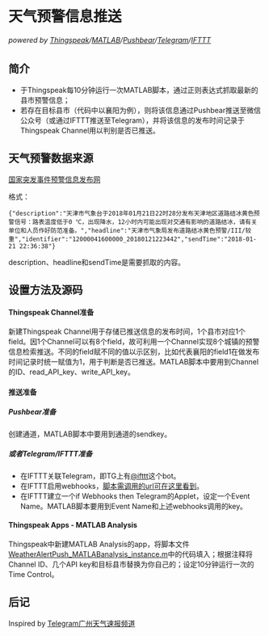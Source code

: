 # 天气预警信息推送

###### powered by [Thingspeak](https://thingspeak.com)/[MATLAB](https://www.mathworks.com/products/matlab.html)/[Pushbear](https://pushbear.ftqq.com/admin/)/[Telegram](https://telegram.org)/[IFTTT](https://ifttt.com)



## 简介

- 于Thingspeak每10分钟运行一次MATLAB脚本，通过正则表达式抓取最新的县市预警信息；
- 若存在目标县市（代码中以襄阳为例），则将该信息通过Pushbear推送至微信公众号（或通过IFTTT推送至Telegram），并将该信息的发布时间记录于Thingspeak Channel用以判别是否已推送。



## 天气预警数据来源

[国家突发事件预警信息发布网](http://www.12379.cn/data/alarm_list_all.html)

格式：

```{"description":"天津市气象台于2018年01月21日22时28分发布天津地区道路结冰黄色预警信号：路表温度低于0 ℃，出现降水，12小时内可能出现对交通有影响的道路结冰，请有关单位和人员作好防范准备。","headline":"天津市气象局发布道路结冰黄色预警/III/较重","identifier":"12000041600000_20180121223442","sendTime":"2018-01-21 22:36:38"}```

description、headline和sendTime是需要抓取的内容。

## 设置方法及源码

#### Thingspeak Channel准备

新建Thingspeak Channel用于存储已推送信息的发布时间，1个县市对应1个field。因1个Channel可以有8个field，故可利用一个Channel实现8个城镇的预警信息检索推送。不同的field赋不同的值以示区别，比如代表襄阳的field1在做发布时间记录时统一赋值为1，用于判断是否已推送。MATLAB脚本中要用到Channel的ID、read_API_key、write_API_key。

#### 推送准备

##### Pushbear准备

创建通道，MATLAB脚本中要用到通道的sendkey。

##### 或者Telegram/IFTTT准备

- 在IFTTT关联Telegram，即TG上有[@ifttt](https://t.me/ifttt)这个bot。
- 在IFTTT启用webhooks，[脚本需调用的url可在这里看到](https://ifttt.com/services/maker_webhooks/settings)。
- 在IFTTT建立一个if Webhooks then Telegram的Applet，设定一个Event Name。MATLAB脚本要用到Event Name和上述webhooks调用的key。

#### Thingspeak Apps - MATLAB Analysis

Thingspeak中新建MATLAB Analysis的app，将脚本文件[WeatherAlertPush_MATLABanalysis_instance.m](https://github.com/chouj/WeatherAlertPush/blob/master/WeatherAlertPush_MATLABanalysis_instance.m)中的代码填入；根据注释将Channel ID、几个API key和目标县市替换为你自己的；设定10分钟运行一次的Time Control。

## 后记

Inspired by [Telegram广州天气速报频道](https://t.me/cantonWeather)

